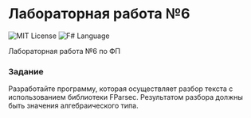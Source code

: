 # Лабораторная работа №6
<img src="http://img.shields.io/badge/license-MIT-brightgreen.svg" alt="MIT License"> <img src="https://img.shields.io/badge/language-F%23-green.svg" alt="F# Language">

Лабораторная работа №6 по ФП

### Задание
Разработайте программу, которая осуществляет разбор текста с использованием библиотеки FParsec. Результатом разбора должны быть значения алгебраического типа.
